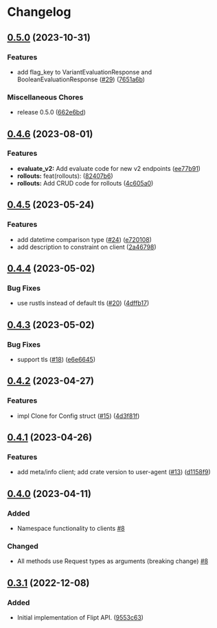 # Changelog

## [0.5.0](https://github.com/flipt-io/flipt-rust/compare/flipt-v0.4.6...flipt-v0.5.0) (2023-10-31)


### Features

* add flag_key to VariantEvaluationResponse and BooleanEvaluationResponse ([#29](https://github.com/flipt-io/flipt-rust/issues/29)) ([7651a6b](https://github.com/flipt-io/flipt-rust/commit/7651a6bea8f0817e7f5035d23d52d32c9824079c))


### Miscellaneous Chores

* release 0.5.0 ([662e6bd](https://github.com/flipt-io/flipt-rust/commit/662e6bdaeafe562ec3c44ce2e3b994b2418ce4f6))

## [0.4.6](https://github.com/flipt-io/flipt-rust/compare/flipt-v0.4.5...flipt-v0.4.6) (2023-08-01)


### Features

* **evaluate_v2:** Add evaluate code for new v2 endpoints ([ee77b91](https://github.com/flipt-io/flipt-rust/commit/ee77b91f8aa68fa55bf2c1ad1fae3458c4e2eeb7))
* **rollouts:** feat(rollouts):  ([82407b6](https://github.com/flipt-io/flipt-rust/commit/82407b6101ee0df20eb050f36745f1c612fc26c2))
* **rollouts:** Add CRUD code for rollouts ([4c605a0](https://github.com/flipt-io/flipt-rust/commit/4c605a065c19b118125ddb6099587b080aa9f022))

## [0.4.5](https://github.com/flipt-io/flipt-rust/compare/flipt-v0.4.4...flipt-v0.4.5) (2023-05-24)


### Features

* add datetime comparison type ([#24](https://github.com/flipt-io/flipt-rust/issues/24)) ([e720108](https://github.com/flipt-io/flipt-rust/commit/e720108bcac2e9c7c3aac817a02722a3b7bf6b8c))
* add description to constraint on client ([2a46798](https://github.com/flipt-io/flipt-rust/commit/2a46798105e4459c806f5a9e34e7728d2e8c7d58))

## [0.4.4](https://github.com/flipt-io/flipt-rust/compare/flipt-v0.4.3...flipt-v0.4.4) (2023-05-02)


### Bug Fixes

* use rustls instead of default tls ([#20](https://github.com/flipt-io/flipt-rust/issues/20)) ([4dffb17](https://github.com/flipt-io/flipt-rust/commit/4dffb17bb21bf455b1b08b3e2554492ae768b8ce))

## [0.4.3](https://github.com/flipt-io/flipt-rust/compare/flipt-v0.4.2...flipt-v0.4.3) (2023-05-02)


### Bug Fixes

* support tls ([#18](https://github.com/flipt-io/flipt-rust/issues/18)) ([e6e6645](https://github.com/flipt-io/flipt-rust/commit/e6e6645b3ca4684512ebf578f5283c986d97809e))

## [0.4.2](https://github.com/flipt-io/flipt-rust/compare/flipt-v0.4.1...flipt-v0.4.2) (2023-04-27)


### Features

* impl Clone for Config struct ([#15](https://github.com/flipt-io/flipt-rust/issues/15)) ([4d3f81f](https://github.com/flipt-io/flipt-rust/commit/4d3f81f4ceb1b043e7802d88db26b80f5df77781))

## [0.4.1](https://github.com/flipt-io/flipt-rust/compare/flipt-v0.4.0...flipt-v0.4.1) (2023-04-26)


### Features

* add meta/info client; add crate version to user-agent ([#13](https://github.com/flipt-io/flipt-rust/issues/13)) ([d1158f9](https://github.com/flipt-io/flipt-rust/commit/d1158f93267ea18efc525e26efa06dc8f594de1a))

## [0.4.0](https://github.com/flipt-io/flipt-rust/compare/flipt-v0.3.1...flipt-v0.4.0) (2023-04-11)

### Added

* Namespace functionality to clients [#8](https://github.com/flipt-io/flipt-rust/pull/8)

### Changed

* All methods use Request types as arguments (breaking change) [#8](https://github.com/flipt-io/flipt-rust/pull/8)

## [0.3.1](https://github.com/flipt-io/flipt-rust/compare/flipt-v0.3.0...flipt-v0.3.1) (2022-12-08)


### Added

* Initial implementation of Flipt API. ([9553c63](https://github.com/flipt-io/flipt-rust/commit/9553c630cc2fb8d7bae9eb2cd037b31aad8f2012))
